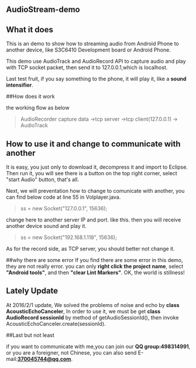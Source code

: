 ## AudioStream-demo


## What it does

This is an demo to show how to streaming audio from  Android Phone to another device, like S3C6410 Development board or Android Phone.

This demo use AudioTrack and AudioRecord API to capture audio and play with 
TCP socket packet, then send it to 127.0.0.1,which is localhost.

Last test fruit, if you say something to the phone, it will play it, like a **sound intensifier**.

##How does it work

the working flow as below

> AudioRecorder capture data ->tcp server ->tcp client(127.0.0.1) -> AudioTrack


## How to use it and change to communicate with another

It is easy, you just only to download it, decompress it and import to Eclipse. Then run it, you will see there is a button on the top right corner, select "start Audio" button, that's all.


Next, we will preventation how to change to comunicate with another, you can find below code at line 55 in Volplayer.java.
> ss = new Socket("127.0.0.1", 15636); 
 
change here to another server IP and port. like this. then you will receive another device sound and play it.
> ss = new Socket("192.168.1.118", 15636);


As for the record side, as TCP server, you should better not change it.


##why there are some error
If you find there are some error in this demo, they are not really error. you can only **right click the project name**, select **"Android tools"**, and then **"clear Lint Markers"**. OK, the world is stillness!

## Lately Update

At 2016/2/1 update, We solved the problems of noise and echo by **class AcousticEchoCanceler**, In order to use it, we must be get **class AudioRecord sessionId** by method of getAudioSessionId(), then invoke AcousticEchoCanceler.create(sessionId).

##Last but not least

if you want to communicate with me,you can join our **QQ group:498314991**, or you are a foreigner, not Chinese, you can also send E-mail:**370045744@qq.com**.